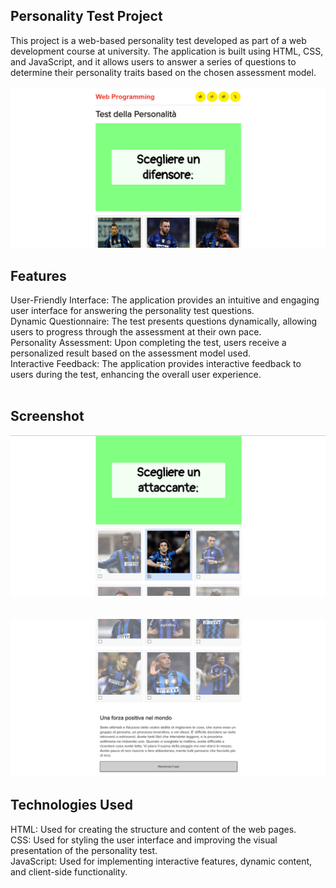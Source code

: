 ## Personality Test Project
This project is a web-based personality test developed as part of a web development course at university. The application is built using HTML, CSS, and JavaScript, and it allows users to answer a series of questions to determine their personality traits based on the chosen assessment model. <br><br>
![Alt Text](scr1.png) <br>

## Features 
User-Friendly Interface: The application provides an intuitive and engaging user interface for answering the personality test questions.<br>
Dynamic Questionnaire: The test presents questions dynamically, allowing users to progress through the assessment at their own pace.<br>
Personality Assessment: Upon completing the test, users receive a personalized result based on the assessment model used.<br>
Interactive Feedback: The application provides interactive feedback to users during the test, enhancing the overall user experience.<br><br>

## Screenshot
![Alt Text](scr2.png) <br>
<br><br>
![Alt Text](scr3.png) <br>


## Technologies Used
HTML: Used for creating the structure and content of the web pages. <br>
CSS: Used for styling the user interface and improving the visual presentation of the personality test. <br>
JavaScript: Used for implementing interactive features, dynamic content, and client-side functionality. <br>

